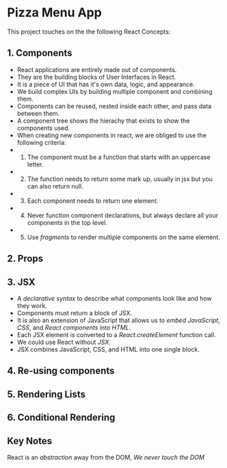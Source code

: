 # Pizza Menu App

This project touches on the the following React Concepts:

## 1. Components

- React applications are entirely made out of components.
- They are the building blocks of User Interfaces in React.
- It is a piece of UI that has it's own data, logic, and appearance.
- We build complex UIs by building multiple component and combining them.
- Components can be reused, nested inside each other, and pass data between them.
- A component tree shows the hierachy that exists to show the components used.
- When creating new components in react, we are obliged to use the following criteria:
- 1. The component must be a function that starts with an uppercase letter.
- 2. The function needs to return some mark up, usually in jsx but you can also return null.
- 3. Each component needs to return one element.
- 4. Never function component declarations, but always declare all your components in the top level.
- 5. Use _fragments_ to render multiple components on the same element.

## 2. Props

## 3. JSX

- A _declarative syntax_ to describe what components look like and how they work.
- Components must return a block of JSX.
- It is also an extension of JavaScript that allows us to _embed_ _JavaScript_, _CSS_, and _React components_ into _HTML_.
- Each JSX element is converted to a _React.createElement_ function call.
- We could use React without _JSX_.
- JSX combines JavaScript, CSS, and HTML into one single block.

## 4. Re-using components

## 5. Rendering Lists

## 6. Conditional Rendering

## Key Notes

React is an _abstraction_ away from the DOM, _We never touch the DOM_
